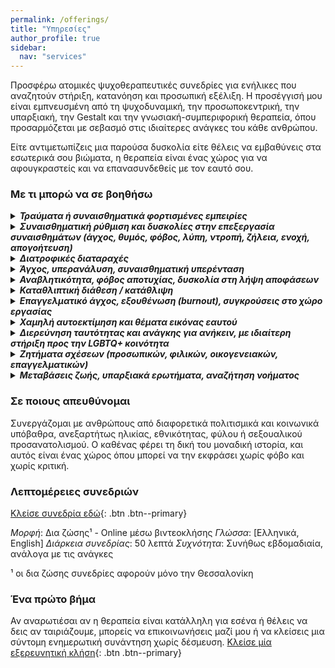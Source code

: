 ```yaml
---
permalink: /offerings/
title: "Υπηρεσίες"
author_profile: true
sidebar:
  nav: "services"
---
```


Προσφέρω ατομικές ψυχοθεραπευτικές συνεδρίες για ενήλικες που αναζητούν στήριξη, κατανόηση και προσωπική εξέλιξη. Η προσέγγισή μου είναι εμπνευσμένη από τη ψυχοδυναμική, την προσωποκεντρική, την υπαρξιακή, την Gestalt και την γνωσιακή-συμπεριφορική θεραπεία, όπου προσαρμόζεται με σεβασμό στις ιδιαίτερες ανάγκες του κάθε ανθρώπου.

Είτε αντιμετωπίζεις μια παρούσα δυσκολία είτε θέλεις να εμβαθύνεις στα εσωτερικά σου βιώματα, η θεραπεία είναι ένας χώρος για να αφουγκραστείς και να επανασυνδεθείς με τον εαυτό σου.

### Με τι μπορώ να σε βοηθήσω

<details>
<summary><i><b>Τραύματα ή συναισθηματικά φορτισμένες εμπειρίες</b></i></summary>
Οι τραυματικές εμπειρίες  συχνά αφήνουν συναισθηματικά αποτυπώματα που επηρεάζουν την καθημερινότητα και τις σχέσεις με τους άλλους. Η ψυχοθεραπεία αποσκοπεί στην επεξεργασία των τραυματικών εμπειριών, στην κατανόηση και τέλος στην αποδοχή. ‘Ετσι, κανείς απελευθερώνεται από το βάρος των τραυματικών εμπειριών και ανακτά συναισθηματική ισορροπία.
</details>

<details>
<summary><i><b>Συναισθηματική ρύθμιση και δυσκολίες στην επεξεργασία συναισθημάτων (άγχος, θυμός, φόβος, λύπη, ντροπή, ζήλεια, ενοχή, απογοήτευση)</b></i></summary>
Η δυσκολία να εκφράσει ή να επεξεργαστεί κανείς τα συναισθήματά του με υγιή τρόπο μπορεί να οδηγήσει σε αίσθημα αναστάτωσης ή ακόμη και σύγχυσης. Η ψυχοθεραπεία παρέχει ένα ασφαλές περιβάλλον για να κατανοήσουμε και να μάθουμε να ρυθμίζουμε τα συναισθήματά μας, ώστε να μπορούμε να αντιδρούμε με πιο θετικούς και εποικοδομητικούς τρόπους στις καθημερινές προκλήσεις.
</details>

<details>
<summary><i><b>Διατροφικές διαταραχές</b></i></summary>
Οι διατροφικές διαταραχές είναι σοβαρές ψυχολογικές καταστάσεις που επηρεάζουν την υγεία, την ψυχική ευημερία και τη συνολική ποιότητα ζωής. Οι πιο κοινές διατροφικές διαταραχές περιλαμβάνουν τα υπερφαγικά επεισόδια την βουλιμία και την ανορεξία. Οι συνέπειές τους μπορεί να είναι καταστροφικές για την σωματική και συναισθηματική υγεία. Η ψυχοθεραπεία μπορεί να σας βοηθήσει να επεξεργαστείτε τις βαθύτερες αιτίες αυτών των συμπεριφορών και να αναπτύξετε υγιείς στρατηγικές για την αποκατάσταση της σχέσης σας με το φαγητό και το σώμα σας. Εξερευνώντας τα συναισθηματικά και ψυχικά ζητήματα που συνδέονται με τις διατροφικές διαταραχές, μπορείτε να ξεκινήσετε το ταξίδι προς την ψυχική και σωματική υγεία.
</details>

<details>
<summary><i><b>Άγχος, υπερανάλυση, συναισθηματική υπερένταση</b></i></summary>
Το άγχος, η υπερανάλυση και η συναισθηματική υπερένταση μπορούν να είναι εξουθενωτικά και να επηρεάζουν τη διάθεσή, τη δουλειά, ακόμα και τις προσωπικές σχέσεις. Στις έντονες στιγμές άγχους και ξαφνικά, μπορεί να εμφανιστούν κρίσεις πανικού προκαλώντας σωματικά και συναισθηματικά συμπτώματα. Ο ρόλος της ψυχοθεραπείας είναι να παρέχει στρατηγικές αντιμετώπισης στις κρίσεις πανικού έτσι ώστε να μειωθεί η ένταση των κρίσεων και να κατανοηθεί η αιτία πίσω από αυτές. Εάν αισθάνεστε συνεχώς "στρεσαρισμένοι", ή αν οι σκέψεις σας φαίνονται να γυρίζουν γύρω από τα ίδια ζητήματα χωρίς τέλος, η θεραπεία μπορεί να σας βοηθήσει να αναγνωρίσετε τις αιτίες του άγχους, να μάθετε τεχνικές για να το διαχειριστείτε και να επαναφέρετε την ηρεμία και την εσωτερική ισορροπία στη ζωή σας.
</details>

<details>
<summary><i><b>Αναβλητικότητα, φόβος αποτυχίας, δυσκολία στη λήψη αποφάσεων</b></i></summary>
Ο φόβος της αποτυχίας ή οι ανασφάλειες μπορεί να γίνουν εμπόδιο από το να προχωρήσουμε μπροστά και να πετύχουμε τους στόχους μας. Η αναβλητικότητα συχνά προκύπτει από αυτή την εσωτερική σύγκρουση και μπορεί να δημιουργήσει έναν φαύλο κύκλο. Η ψυχοθεραπεία προσφέρει εργαλεία και στρατηγικές για να υπερβείτε τον φόβο της αποτυχίας, να αποκτήσετε περισσότερη αυτοπεποίθηση και να μάθετε να παίρνετε αποφάσεις με σιγουριά.
</details>

<details>
<summary><i><b>Καταθλιπτική διάθεση / κατάθλιψη</b></i></summary>
Η κατάθλιψη επηρεάζει τη διάθεση, την ενέργεια και τη γενική ποιότητα της ζωής. Η ψυχοθεραπεία μπορεί να βοηθήσει στην κατανόηση των αιτιών αυτής της κατάστασης και στην ανάπτυξη στρατηγικών για την αντιμετώπισή της, επαναφέροντας τη χαρά και την αίσθηση νοήματος στη ζωή σας.
</details>

<details>
<summary><i><b>Επαγγελματικό άγχος, εξουθένωση (burnout), συγκρούσεις στο χώρο εργασίας</b></i></summary>
Η συνεχής πίεση στον επαγγελματικό χώρο, οι υπερβολικές ώρες εργασίας και οι συγκρούσεις με συναδέλφους ή προϊσταμένους μπορεί να οδηγήσουν σε εξουθένωση (burnout). Αυτή η κατάσταση μπορεί να προκαλέσει σωματική και ψυχική εξάντληση. Η θεραπεία μπορεί να σας βοηθήσει να βρείτε τρόπους να διαχειριστείτε το άγχος σας, να αναπτύξετε στρατηγικές για να μειώσετε την ένταση στον επαγγελματικό χώρο και να επαναφέρετε τη χαρά και την ικανοποίηση στη δουλειά σας.
</details>

<details>
<summary><i><b>Χαμηλή αυτοεκτίμηση και θέματα εικόνας εαυτού</b></i></summary>
Τα θέματα εικόνας εαυτού επηρεάζουν όχι μόνο την προσωπική ευημερία, αλλά και τις σχέσεις με τους άλλους. Η ψυχοθεραπεία μπορεί να σας βοηθήσει να κατανοήσετε τα αρνητικά μοτίβα σκέψης που επηρεάζουν την αυτοεκτίμησή σας και να δουλέψετε για την ανάπτυξη μιας υγιούς και θετικής αντίληψης για τον εαυτό σας.
</details>

<details>
<summary><i><b>Διερεύνηση ταυτότητας και ανάγκης για ανήκειν, με ιδιαίτερη στήριξη προς την LGBTQ+ κοινότητα</b></i></summary>
Η αναζήτηση ταυτότητας και η ανάγκη για αποδοχή είναι θεμελιώδη στοιχεία της ανθρώπινης ύπαρξης. Για τα μέλη της LGBTQ+ κοινότητας, αυτή η διαδικασία μπορεί να είναι μια ιδιαίτερη πρόκληση, λόγω κοινωνικών πιέσεων και προκαταλήψεων. Η θεραπεία μπορεί να προσφέρει έναν ασφαλή και υποστηρικτικό χώρο για να εξερευνήσετε την ταυτότητά σας, να αναπτύξετε αυτοεκτίμηση και να βρείτε το θάρρος να ζήσετε αυθεντικά και ελεύθερα.
</details>

<details>
<summary><i><b>Ζητήματα σχέσεων (προσωπικών, φιλικών, οικογενειακών, επαγγελματικών)</b></i></summary>
Οι σχέσεις που δεν λειτουργούν όπως θα θέλαμε, μπορούν να προκαλέσουν άγχος, σύγχυση και συναισθηματική φόρτιση. Αν αισθάνεστε ότι οι σχέσεις σας σας καταναλώνουν ή ότι δεν ξέρετε πώς να επικοινωνείτε αποτελεσματικά με τους άλλους, η ψυχοθεραπεία μπορεί να σας βοηθήσει να αναπτύξετε τις απαραίτητες δεξιότητες για υγιείς και αποτελεσματικές σχέσεις. Οι σχέσεις ζευγαριών περνούν από διάφορες φάσεις, και μερικές φορές μπορεί να εντοπίσουμε μοτίβα που επαναλαμβάνονται και δημιουργούν εντάσεις ή ακόμα και αποχωρισμούς. Στην ατομική θεραπεία, η έμφαση δίνεται στο να κατανοήσετε τα βαθύτερα αίτια αυτών των μοτίβων και των αντιδράσεών σας, εξετάζοντας προηγούμενες εμπειρίες, πεποιθήσεις και συναισθηματικά τραύματα που επηρεάζουν την ικανότητά σας να δημιουργείτε υγιείς και ισχυρές συνδέσεις. Μέσα από την ατομική θεραπεία, μπορείτε να μάθετε πώς να αναγνωρίζετε τα προσωπικά σας πρότυπα, να ενισχύσετε την αυτοεκτίμησή σας και να αναπτύξετε υγιείς στρατηγικές για να διαχειριστείτε τις προκλήσεις στις σχέσεις σας. Αυτός ο εσωτερικός αναστοχασμός σας βοηθά να κατανοήσετε καλύτερα τις ανάγκες σας, να βελτιώσετε την επικοινωνία με τον εαυτό σας και τελικά να δημιουργήσετε πιο ικανοποιητικές και ισχυρές σχέσεις στο μέλλον.
</details>

<details>
<summary><i><b>Μεταβάσεις ζωής, υπαρξιακά ερωτήματα, αναζήτηση νοήματος</b></i></summary>
Οι μεγάλες αλλαγές στη ζωή μας, όπως η αλλαγή καριέρας, ο θάνατος ενός αγαπημένου προσώπου ή η μετάβαση από μια φάση ζωής στην άλλη, μπορεί να μας προκαλέσουν ερωτήματα για το ποιο είναι το νόημα της ζωής μας και ποια είναι η κατεύθυνσή μας. Αντιμετωπίζοντας αυτές τις υπαρξιακές κρίσεις, μπορείτε να βρείτε νέους τρόπους να νοηματοδοτήσετε τη ζωή σας και να προχωρήσετε με μεγαλύτερη καθαρότητα και κατεύθυνση.
</details>

### Σε ποιους απευθύνομαι

Συνεργάζομαι με ανθρώπους από διαφορετικά πολιτισμικά και κοινωνικά υπόβαθρα, ανεξαρτήτως ηλικίας, εθνικότητας, φύλου ή σεξουαλικού προσανατολισμού. Ο καθένας φέρει τη δική του μοναδική ιστορία, και αυτός είναι ένας χώρος όπου μπορεί να την εκφράσει χωρίς φόβο και χωρίς κριτική.

### Λεπτομέρειες συνεδριών

[Κλείσε συνεδρία εδώ](https://cal.com/psyche-support){: .btn .btn--primary}

*Μορφή*: Δια ζώσης¹ - Online μέσω βιντεοκλήσης
*Γλώσσα*: [Ελληνικά, English]
*Διάρκεια συνεδρίας*: 50 λεπτά
*Συχνότητα*: Συνήθως εβδομαδιαία, ανάλογα με τις ανάγκες

¹ οι δια ζώσης συνεδρίες αφορούν μόνο την Θεσσαλονίκη

### Ένα πρώτο βήμα

Αν αναρωτιέσαι αν η θεραπεία είναι κατάλληλη για εσένα ή θέλεις να δεις αν ταιριάζουμε, μπορείς να επικοινωνήσεις μαζί μου ή να κλείσεις μια σύντομη ενημερωτική συνάντηση χωρίς δέσμευση. [Κλείσε μία εξερευνητική κλήση](https://cal.com/psyche-support/15min-explore){: .btn .btn--primary}
